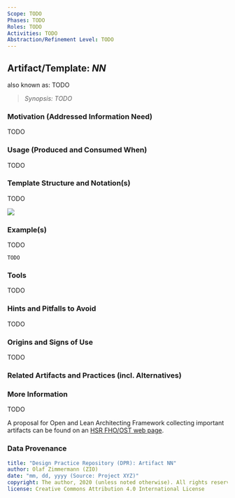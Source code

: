 ```yaml
---
Scope: TODO
Phases: TODO
Roles: TODO
Activities: TODO  
Abstraction/Refinement Level: TODO 
---
```


<!-- Word budget: 500-1000 (2-3 A4 pages); the artifacts descriptions should be readable in a few minutes (while practice descriptions will be a bit more elaborate) -->

Artifact/Template: *NN*
-----------------------
<!--Alternate names or candidate names) can be listed as "Also known as " here. -->
also known as: TODO

> *Synopsis: TODO* <!-- one line, glossary style definition (optional) -->


### Motivation (Addressed Information Need) 
<!-- Purpose -->
TODO


### Usage (Produced and Consumed When)
<!-- AA/AS/AE, must identify the producing role and the target audience; specify activity too -->
TODO 


### Template Structure and Notation(s)
<!-- What to do, artifact to produce; minimum, medium maximum diligence/verbosity (?) -->  
TODO

![](/images/NN.png)


### Example(s)
<!-- Must be concrete, ideally give three ones, one for each verbosity/fidelity level basic, medium, full -->
TODO

~~~
TODO
~~~


### Tools
<!-- From AA, should call out what one needs to be able to do on beginner, intermediate, advanced level; as a team -->
TODO


### Hints and Pitfalls to Avoid
<!-- See ART, don’t overdo etc. -->
TODO


### Origins and Signs of Use
<!-- From PLOPs and from AA -->
TODO


### Related Artifacts and Practices (incl. Alternatives)
<!-- in DPR/OLAF and elsewhere -->


### More Information
TODO

A proposal for Open and Lean Architecting Framework collecting important artifacts can be found on an [HSR FHO/OST web page](https://www.ifs.hsr.ch/index.php?id=13195&L=4).


### Data Provenance 

```yaml
title: "Design Practice Repository (DPR): Artifact NN"
author: Olaf Zimmermann (ZIO)
date: "mm, dd, yyyy (Source: Project XYZ)"
copyright: The author, 2020 (unless noted otherwise). All rights reserved.
license: Creative Commons Attribution 4.0 International License
```